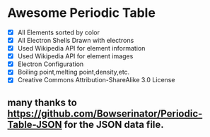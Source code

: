 # Awesome Periodic Table
- [x] All Elements sorted by color
- [x] All Electron Shells Drawn with electrons
- [x] Used Wikipedia API for element information
- [x] Used Wikipedia API for element images
- [x] Electron Configuration
- [x] Boiling point,melting point,density,etc.
- [x] Creative Commons Attribution-ShareAlike 3.0 License

## many thanks to https://github.com/Bowserinator/Periodic-Table-JSON for the JSON data file.